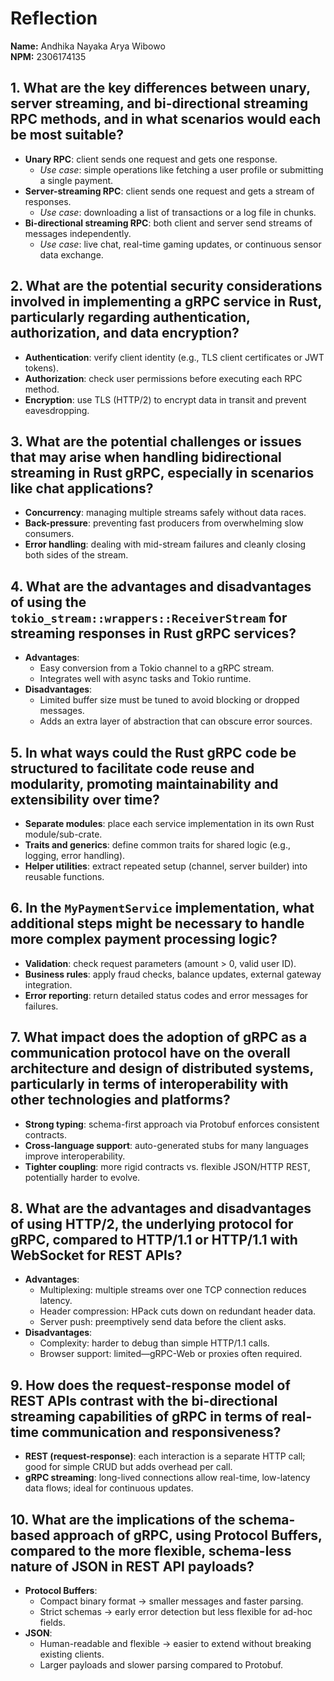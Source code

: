 # Reflection
**Name:** Andhika Nayaka Arya Wibowo  
**NPM:** 2306174135

## 1. What are the key differences between unary, server streaming, and bi-directional streaming RPC methods, and in what scenarios would each be most suitable?
- **Unary RPC**: client sends one request and gets one response.
    - *Use case*: simple operations like fetching a user profile or submitting a single payment.
- **Server-streaming RPC**: client sends one request and gets a stream of responses.
    - *Use case*: downloading a list of transactions or a log file in chunks.
- **Bi-directional streaming RPC**: both client and server send streams of messages independently.
    - *Use case*: live chat, real-time gaming updates, or continuous sensor data exchange.

## 2. What are the potential security considerations involved in implementing a gRPC service in Rust, particularly regarding authentication, authorization, and data encryption?
- **Authentication**: verify client identity (e.g., TLS client certificates or JWT tokens).
- **Authorization**: check user permissions before executing each RPC method.
- **Encryption**: use TLS (HTTP/2) to encrypt data in transit and prevent eavesdropping.

## 3. What are the potential challenges or issues that may arise when handling bidirectional streaming in Rust gRPC, especially in scenarios like chat applications?
- **Concurrency**: managing multiple streams safely without data races.
- **Back-pressure**: preventing fast producers from overwhelming slow consumers.
- **Error handling**: dealing with mid-stream failures and cleanly closing both sides of the stream.

## 4. What are the advantages and disadvantages of using the `tokio_stream::wrappers::ReceiverStream` for streaming responses in Rust gRPC services?
- **Advantages**:
    - Easy conversion from a Tokio channel to a gRPC stream.
    - Integrates well with async tasks and Tokio runtime.
- **Disadvantages**:
    - Limited buffer size must be tuned to avoid blocking or dropped messages.
    - Adds an extra layer of abstraction that can obscure error sources.

## 5. In what ways could the Rust gRPC code be structured to facilitate code reuse and modularity, promoting maintainability and extensibility over time?
- **Separate modules**: place each service implementation in its own Rust module/sub-crate.
- **Traits and generics**: define common traits for shared logic (e.g., logging, error handling).
- **Helper utilities**: extract repeated setup (channel, server builder) into reusable functions.

## 6. In the `MyPaymentService` implementation, what additional steps might be necessary to handle more complex payment processing logic?
- **Validation**: check request parameters (amount > 0, valid user ID).
- **Business rules**: apply fraud checks, balance updates, external gateway integration.
- **Error reporting**: return detailed status codes and error messages for failures.

## 7. What impact does the adoption of gRPC as a communication protocol have on the overall architecture and design of distributed systems, particularly in terms of interoperability with other technologies and platforms?
- **Strong typing**: schema-first approach via Protobuf enforces consistent contracts.
- **Cross-language support**: auto-generated stubs for many languages improve interoperability.
- **Tighter coupling**: more rigid contracts vs. flexible JSON/HTTP REST, potentially harder to evolve.

## 8. What are the advantages and disadvantages of using HTTP/2, the underlying protocol for gRPC, compared to HTTP/1.1 or HTTP/1.1 with WebSocket for REST APIs?
- **Advantages**:
    - Multiplexing: multiple streams over one TCP connection reduces latency.
    - Header compression: HPack cuts down on redundant header data.
    - Server push: preemptively send data before the client asks.
- **Disadvantages**:
    - Complexity: harder to debug than simple HTTP/1.1 calls.
    - Browser support: limited—gRPC-Web or proxies often required.

## 9. How does the request-response model of REST APIs contrast with the bi-directional streaming capabilities of gRPC in terms of real-time communication and responsiveness?
- **REST (request-response)**: each interaction is a separate HTTP call; good for simple CRUD but adds overhead per call.
- **gRPC streaming**: long-lived connections allow real-time, low-latency data flows; ideal for continuous updates.

## 10. What are the implications of the schema-based approach of gRPC, using Protocol Buffers, compared to the more flexible, schema-less nature of JSON in REST API payloads?
- **Protocol Buffers**:
    - Compact binary format → smaller messages and faster parsing.
    - Strict schemas → early error detection but less flexible for ad-hoc fields.
- **JSON**:
    - Human-readable and flexible → easier to extend without breaking existing clients.
    - Larger payloads and slower parsing compared to Protobuf.
